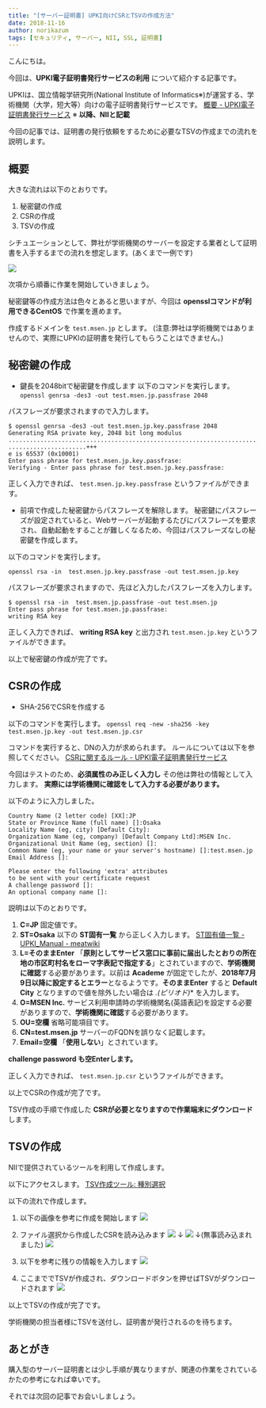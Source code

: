 ```yaml
---
title: "[サーバー証明書] UPKI向けCSRとTSVの作成方法"
date: 2018-11-16
author: norikazum
tags: [セキュリティ, サーバー, NII, SSL, 証明書]
---
```


こんにちは。

今回は、**UPKI電子証明書発行サービスの利用** について紹介する記事です。


UPKIは、国立情報学研究所(National Institute of Informatics※)が運営する、学術機関（大学，短大等）向けの電子証明書発行サービスです。
[概要 - UPKI電子証明書発行サービス](https://certs.nii.ac.jp/certs/)
※ **以降、NIIと記載**

今回の記事では、証明書の発行依頼をするために必要なTSVの作成までの流れを説明します。

## 概要

大きな流れは以下のとおりです。

1. 秘密鍵の作成
1. CSRの作成
1. TSVの作成

シチュエーションとして、弊社が学術機関のサーバーを設定する業者として証明書を入手するまでの流れを想定します。(あくまで一例です)

![](images/how-to-create-csr-and-tsv-for-upki-1.png)

次項から順番に作業を開始していきましょう。

秘密鍵等の作成方法は色々とあると思いますが、今回は **opensslコマンドが利用できるCentOS** で作業を進めます。

作成するドメインを `test.msen.jp` とします。
(注意:弊社は学術機関ではありませんので、実際にUPKIの証明書を発行してもらうことはできません。)

## 秘密鍵の作成

* 鍵長を2048bitで秘密鍵を作成します
以下のコマンドを実行します。
`openssl genrsa -des3 -out test.msen.jp.passfrase 2048`

パスフレーズが要求されますので入力します。
```
$ openssl genrsa -des3 -out test.msen.jp.key.passfrase 2048
Generating RSA private key, 2048 bit long modulus
......................................................................................................+++
......................+++
e is 65537 (0x10001)
Enter pass phrase for test.msen.jp.key.passfrase:
Verifying - Enter pass phrase for test.msen.jp.key.passfrase:
```

正しく入力できれば、 `test.msen.jp.key.passfrase` というファイルができます。

* 前項で作成した秘密鍵からパスフレーズを解除します。
秘密鍵にパスフレーズが設定されていると、Webサーバーが起動するたびにパスフレーズを要求され、自動起動をすることが難しくなるため、今回はパスフレーズなしの秘密鍵を作成します。

以下のコマンドを実行します。

`openssl rsa -in  test.msen.jp.key.passfrase -out test.msen.jp.key`

パスフレーズが要求されますので、先ほど入力したパスフレーズを入力します。

```
$ openssl rsa -in  test.msen.jp.passfrase -out test.msen.jp
Enter pass phrase for test.msen.jp.passfrase:
writing RSA key
```

正しく入力できれば、 **writing RSA key** と出力され `test.msen.jp.key` というファイルができます。

以上で秘密鍵の作成が完了です。

## CSRの作成
* SHA-256でCSRを作成する

以下のコマンドを実行します。
`openssl req -new -sha256 -key test.msen.jp.key -out test.msen.jp.csr`

コマンドを実行すると、DNの入力が求められます。
ルールについては以下を参照してください。
[CSRに関するルール - UPKI電子証明書発行サービス](https://certs.nii.ac.jp/archive/TSV_File_Format/csr/)

今回はテストのため、**必須属性のみ正しく入力し** その他は弊社の情報として入力します。
**実際には学術機関に確認をして入力する必要があります。**

以下のように入力しました。

```
Country Name (2 letter code) [XX]:JP
State or Province Name (full name) []:Osaka
Locality Name (eg, city) [Default City]:
Organization Name (eg, company) [Default Company Ltd]:MSEN Inc.
Organizational Unit Name (eg, section) []:
Common Name (eg, your name or your server's hostname) []:test.msen.jp
Email Address []:

Please enter the following 'extra' attributes
to be sent with your certificate request
A challenge password []:
An optional company name []:
```

説明は以下のとおりです。

1. **C=JP** 固定値です。
1. **ST=Osaka** 以下の **ST固有一覧** から正しく入力します。
[ST固有値一覧 - UPKI_Manual - meatwiki](https://meatwiki.nii.ac.jp/confluence/pages/viewpage.action?pageId=29235860)
1. **L=そのままEnter** 「**原則としてサービス窓口に事前に届出したとおりの所在地の市区町村名をローマ字表記で指定する**」とされていますので、**学術機関に確認**する必要があります。以前は **Academe** が固定でしたが、**2018年7月9日以降に設定するとエラー**となるようです。**そのままEnter** すると **Default City** となりますので値を除外したい場合は *.(ピリオド)** を入力します。
1. **O=MSEN Inc.** サービス利用申請時の学術機関名(英語表記)を設定する必要がありますので、**学術機関に確認**する必要があります。
1. **OU=空欄** 省略可能項目です。
1. **CN=test.msen.jp** サーバーのFQDNを誤りなく記載します。
1. **Email=空欄** 「**使用しない**」とされています。

**challenge password も空Enterします。**

正しく入力できれば、 `test.msen.jp.csr` というファイルができます。

以上でCSRの作成が完了です。

TSV作成の手順で作成した **CSRが必要となりますので作業端末にダウンロード** します。

## TSVの作成
NIIで提供されているツールを利用して作成します。

以下にアクセスします。
[TSV作成ツール: 種別選択](https://certs.nii.ac.jp/tsv-tool/create/)

以下の流れで作成します。

1. 以下の画像を参考に作成を開始します
![](images/how-to-create-csr-and-tsv-for-upki-2.png)

1. ファイル選択から作成したCSRを読み込みます
![](images/how-to-create-csr-and-tsv-for-upki-3.png)
↓
![](images/how-to-create-csr-and-tsv-for-upki-4.png)
↓(無事読み込まれました)
![](images/how-to-create-csr-and-tsv-for-upki-5.png)

1. 以下を参考に残りの情報を入力します
![](images/how-to-create-csr-and-tsv-for-upki-6.png)

1. ここまででTSVが作成され、ダウンロードボタンを押せばTSVがダウンロードされます
![](images/how-to-create-csr-and-tsv-for-upki-7.png)

以上でTSVの作成が完了です。

学術機関の担当者様にTSVを送付し、証明書が発行されるのを待ちます。

## あとがき
購入型のサーバー証明書とは少し手順が異なりますが、関連の作業をされているかたの参考になれば幸いです。

それでは次回の記事でお会いしましょう。
